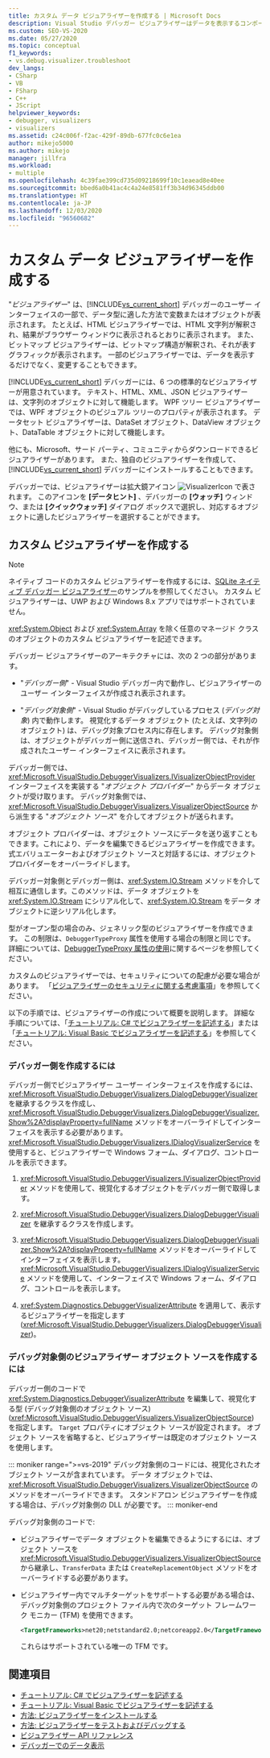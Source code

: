 ```yaml
---
title: カスタム データ ビジュアライザーを作成する | Microsoft Docs
description: Visual Studio デバッガー ビジュアライザーはデータを表示するコンポーネントです。 6 つの標準ビジュアライザーと、それ以外を記述したり、ダウンロードしたりする方法について説明します。
ms.custom: SEO-VS-2020
ms.date: 05/27/2020
ms.topic: conceptual
f1_keywords:
- vs.debug.visualizer.troubleshoot
dev_langs:
- CSharp
- VB
- FSharp
- C++
- JScript
helpviewer_keywords:
- debugger, visualizers
- visualizers
ms.assetid: c24c006f-f2ac-429f-89db-677fc0c6e1ea
author: mikejo5000
ms.author: mikejo
manager: jillfra
ms.workload:
- multiple
ms.openlocfilehash: 4c39fae399cd735d09218699f10c1eaead8e40ee
ms.sourcegitcommit: bbed6a0b41ac4c4a24e8581ff3b34d96345ddb00
ms.translationtype: HT
ms.contentlocale: ja-JP
ms.lasthandoff: 12/03/2020
ms.locfileid: "96560682"
---
```

# <a name="create-custom-data-visualizers"></a>カスタム データ ビジュアライザーを作成する

 "*ビジュアライザー*" は、[!INCLUDE[vs_current_short](../code-quality/includes/vs_current_short_md.md)] デバッガーのユーザー インターフェイスの一部で、データ型に適した方法で変数またはオブジェクトが表示されます。 たとえば、HTML ビジュアライザーでは、HTML 文字列が解釈され、結果がブラウザー ウィンドウに表示されるとおりに表示されます。 また、ビットマップ ビジュアライザーは、ビットマップ構造が解釈され、それが表すグラフィックが表示されます。 一部のビジュアライザーでは、データを表示するだけでなく、変更することもできます。

 [!INCLUDE[vs_current_short](../code-quality/includes/vs_current_short_md.md)] デバッガーには、6 つの標準的なビジュアライザーが用意されています。 テキスト、HTML、XML、JSON ビジュアライザーは、文字列のオブジェクトに対して機能します。 WPF ツリー ビジュアライザーでは、WPF オブジェクトのビジュアル ツリーのプロパティが表示されます。 データセット ビジュアライザーは、DataSet オブジェクト、DataView オブジェクト、DataTable オブジェクトに対して機能します。

他にも、Microsoft、サード パーティ、コミュニティからダウンロードできるビジュアライザーがあります。 また、独自のビジュアライザーを作成して、[!INCLUDE[vs_current_short](../code-quality/includes/vs_current_short_md.md)] デバッガーにインストールすることもできます。

デバッガーでは、ビジュアライザーは拡大鏡アイコン ![VisualizerIcon](../debugger/media/dbg-tips-visualizer-icon.png "ビジュアライザー アイコン") で表されます。 このアイコンを **[データヒント]** 、デバッガーの **[ウォッチ]** ウィンドウ、または **[クイックウォッチ]** ダイアログ ボックスで選択し、対応するオブジェクトに適したビジュアライザーを選択することができます。

## <a name="write-custom-visualizers"></a>カスタム ビジュアライザーを作成する

 > [!NOTE]
 > ネイティブ コードのカスタム ビジュアライザーを作成するには、[SQLite ネイティブ デバッガー ビジュアライザー](https://github.com/Microsoft/VSSDK-Extensibility-Samples/tree/master/SqliteVisualizer)のサンプルを参照してください。 カスタム ビジュアライザーは、UWP および Windows 8.x アプリではサポートされていません。

<xref:System.Object> および <xref:System.Array> を除く任意のマネージド クラスのオブジェクトのカスタム ビジュアライザーを記述できます。

デバッガー ビジュアライザーのアーキテクチャには、次の 2 つの部分があります。

- "*デバッガー側*" - Visual Studio デバッガー内で動作し、ビジュアライザーのユーザー インターフェイスが作成され表示されます。

- "*デバッグ対象側*" - Visual Studio がデバッグしているプロセス (*デバッグ対象*) 内で動作します。 視覚化するデータ オブジェクト (たとえば、文字列のオブジェクト) は、デバッグ対象プロセス内に存在します。 デバッグ対象側は、オブジェクトがデバッガー側に送信され、デバッガー側では、それが作成されたユーザー インターフェイスに表示されます。

デバッガー側では、<xref:Microsoft.VisualStudio.DebuggerVisualizers.IVisualizerObjectProvider> インターフェイスを実装する "*オブジェクト プロバイダー*" からデータ オブジェクトが受け取ります。 デバッグ対象側では、<xref:Microsoft.VisualStudio.DebuggerVisualizers.VisualizerObjectSource> から派生する "*オブジェクト ソース*" を介してオブジェクトが送られます。

オブジェクト プロバイダーは、オブジェクト ソースにデータを送り返すこともできます。これにより、データを編集できるビジュアライザーを作成できます。 式エバリュエーターおよびオブジェクト ソースと対話するには、オブジェクト プロバイダーをオーバーライドします。

デバッガー対象側とデバッガー側は、<xref:System.IO.Stream> メソッドを介して相互に通信します。このメソッドは、データ オブジェクトを <xref:System.IO.Stream> にシリアル化して、<xref:System.IO.Stream> をデータ オブジェクトに逆シリアル化します。

型がオープン型の場合のみ、ジェネリック型のビジュアライザーを作成できます。 この制限は、`DebuggerTypeProxy` 属性を使用する場合の制限と同じです。 詳細については、[DebuggerTypeProxy 属性の使用](../debugger/using-debuggertypeproxy-attribute.md)に関するページを参照してください。

カスタムのビジュアライザーでは、セキュリティについての配慮が必要な場合があります。 「[ビジュアライザーのセキュリティに関する考慮事項](../debugger/visualizer-security-considerations.md)」を参照してください。

以下の手順では、ビジュアライザーの作成について概要を説明します。 詳細な手順については、「[チュートリアル: C# でビジュアライザーを記述する](../debugger/walkthrough-writing-a-visualizer-in-csharp.md)」または「[チュートリアル: Visual Basic でビジュアライザーを記述する](../debugger/walkthrough-writing-a-visualizer-in-visual-basic.md)」を参照してください。

### <a name="to-create-the-debugger-side"></a>デバッガー側を作成するには

デバッガー側でビジュアライザー ユーザー インターフェイスを作成するには、<xref:Microsoft.VisualStudio.DebuggerVisualizers.DialogDebuggerVisualizer> を継承するクラスを作成し、<xref:Microsoft.VisualStudio.DebuggerVisualizers.DialogDebuggerVisualizer.Show%2A?displayProperty=fullName> メソッドをオーバーライドしてインターフェイスを表示する必要があります。 <xref:Microsoft.VisualStudio.DebuggerVisualizers.IDialogVisualizerService> を使用すると、ビジュアライザーで Windows フォーム、ダイアログ、コントロールを表示できます。

1. <xref:Microsoft.VisualStudio.DebuggerVisualizers.IVisualizerObjectProvider> メソッドを使用して、視覚化するオブジェクトをデバッガー側で取得します。

1. <xref:Microsoft.VisualStudio.DebuggerVisualizers.DialogDebuggerVisualizer> を継承するクラスを作成します。

1. <xref:Microsoft.VisualStudio.DebuggerVisualizers.DialogDebuggerVisualizer.Show%2A?displayProperty=fullName> メソッドをオーバーライドしてインターフェイスを表示します。 <xref:Microsoft.VisualStudio.DebuggerVisualizers.IDialogVisualizerService> メソッドを使用して、インターフェイスで Windows フォーム、ダイアログ、コントロールを表示します。

4. <xref:System.Diagnostics.DebuggerVisualizerAttribute> を適用して、表示するビジュアライザーを指定します (<xref:Microsoft.VisualStudio.DebuggerVisualizers.DialogDebuggerVisualizer>)。

### <a name="to-create-the-visualizer-object-source-for-the-debuggee-side"></a>デバッグ対象側のビジュアライザー オブジェクト ソースを作成するには

デバッガー側のコードで <xref:System.Diagnostics.DebuggerVisualizerAttribute> を編集して、視覚化する型 (デバッグ対象側のオブジェクト ソース) (<xref:Microsoft.VisualStudio.DebuggerVisualizers.VisualizerObjectSource>) を指定します。 `Target` プロパティにオブジェクト ソースが設定されます。 オブジェクト ソースを省略すると、ビジュアライザーは既定のオブジェクト ソースを使用します。

::: moniker range=">=vs-2019"
デバッグ対象側のコードには、視覚化されたオブジェクト ソースが含まれています。 データ オブジェクトでは、<xref:Microsoft.VisualStudio.DebuggerVisualizers.VisualizerObjectSource> のメソッドをオーバーライドできます。 スタンドアロン ビジュアライザーを作成する場合は、デバッグ対象側の DLL が必要です。
::: moniker-end

デバッグ対象側のコードで:

- ビジュアライザーでデータ オブジェクトを編集できるようにするには、オブジェクト ソースを <xref:Microsoft.VisualStudio.DebuggerVisualizers.VisualizerObjectSource> から継承し、`TransferData` または `CreateReplacementObject` メソッドをオーバーライドする必要があります。

- ビジュアライザー内でマルチターゲットをサポートする必要がある場合は、デバッグ対象側のプロジェクト ファイル内で次のターゲット フレームワーク モニカー (TFM) を使用できます。

   ```xml
   <TargetFrameworks>net20;netstandard2.0;netcoreapp2.0</TargetFrameworks>
   ```

   これらはサポートされている唯一の TFM です。

## <a name="see-also"></a>関連項目

- [チュートリアル: C# でビジュアライザーを記述する](../debugger/walkthrough-writing-a-visualizer-in-csharp.md)
- [チュートリアル: Visual Basic でビジュアライザーを記述する](../debugger/walkthrough-writing-a-visualizer-in-visual-basic.md)
- [方法: ビジュアライザーをインストールする](../debugger/how-to-install-a-visualizer.md)
- [方法: ビジュアライザーをテストおよびデバッグする](../debugger/how-to-test-and-debug-a-visualizer.md)
- [ビジュアライザー API リファレンス](../debugger/visualizer-api-reference.md)
- [デバッガーでのデータ表示](../debugger/viewing-data-in-the-debugger.md)